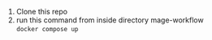 1.  Clone this repo
2.  run this command from inside directory mage-workflow <br />
     ```docker compose up```
